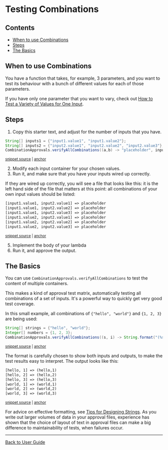 <a id="top"></a>

# Testing Combinations

<!-- toc -->
## Contents

  * [When to use Combinations](#when-to-use-combinations)
  * [Steps](#steps)
  * [The Basics](#the-basics)<!-- endToc -->

## When to use Combinations

You have a function that takes, for example, 3 parameters, and you want to test its behaviour with a bunch of different values for each of those parameters.

If you have only one parameter that you want to vary, check out [How to Test a Variety of Values for One Input](TestAVarietyOfValues.md#top).

## Steps

1. Copy this starter text, and adjust for the number of inputs that you have.

<!-- snippet: CombinationsStartingPoint -->
<a id='snippet-combinationsstartingpoint'></a>
```java
String[] inputs1 = {"input1.value1", "input1.value2"};
String[] inputs2 = {"input2.value1", "input2.value2", "input2.value3"};
CombinationApprovals.verifyAllCombinations((a,b) -> "placeholder", inputs1, inputs2);
```
<sup><a href='/approvaltests-tests/src/test/java/org/approvaltests/combinations/CombinationTest.java#L42-L46' title='Snippet source file'>snippet source</a> | <a href='#snippet-combinationsstartingpoint' title='Start of snippet'>anchor</a></sup>
<!-- endSnippet -->

2. Modify each input container for your chosen values.
3. Run it, and make sure that you have your inputs wired up correctly.

If they are wired up correctly, you will see a file that looks like this: it is the left hand side of the file that
matters at this point: all combinations of your own input values should be listed:

<!-- snippet: CombinationTest.templateCode.approved.txt -->
<a id='snippet-CombinationTest.templateCode.approved.txt'></a>
```txt
[input1.value1, input2.value1] => placeholder 
[input1.value1, input2.value2] => placeholder 
[input1.value1, input2.value3] => placeholder 
[input1.value2, input2.value1] => placeholder 
[input1.value2, input2.value2] => placeholder 
[input1.value2, input2.value3] => placeholder
```
<sup><a href='/approvaltests-tests/src/test/java/org/approvaltests/combinations/CombinationTest.templateCode.approved.txt#L1-L6' title='Snippet source file'>snippet source</a> | <a href='#snippet-CombinationTest.templateCode.approved.txt' title='Start of snippet'>anchor</a></sup>
<!-- endSnippet -->

5. Implement the body of your lambda
6. Run it, and approve the output.

## The Basics

You can use `CombinationApprovals.verifyAllCombinations` to test the content of multiple containers.

This makes a kind of approval test matrix, automatically testing all combinations of a set of inputs. It's a powerful way to quickly get very good test coverage.

In this small example, all combinations of `{"hello", "world"}` and `{1, 2, 3}` are being used:

<!-- snippet: YouCanVerifyCombinationsOf2 -->
<a id='snippet-youcanverifycombinationsof2'></a>
```java
String[] strings = {"hello", "world"};
Integer[] numbers = {1, 2, 3};
CombinationApprovals.verifyAllCombinations((s, i) -> String.format("(%s,%s)", s, i), strings, numbers);
```
<sup><a href='/approvaltests-tests/src/test/java/org/approvaltests/combinations/CombinationTest.java#L51-L55' title='Snippet source file'>snippet source</a> | <a href='#snippet-youcanverifycombinationsof2' title='Start of snippet'>anchor</a></sup>
<!-- endSnippet -->

The format is carefully chosen to show both inputs and outputs, to make the test results easy to interpret. The output looks like this:

<!-- snippet: CombinationTest.testCombinationsOfTwo.approved.txt -->
<a id='snippet-CombinationTest.testCombinationsOfTwo.approved.txt'></a>
```txt
[hello, 1] => (hello,1) 
[hello, 2] => (hello,2) 
[hello, 3] => (hello,3) 
[world, 1] => (world,1) 
[world, 2] => (world,2) 
[world, 3] => (world,3)
```
<sup><a href='/approvaltests-tests/src/test/java/org/approvaltests/combinations/CombinationTest.testCombinationsOfTwo.approved.txt#L1-L6' title='Snippet source file'>snippet source</a> | <a href='#snippet-CombinationTest.testCombinationsOfTwo.approved.txt' title='Start of snippet'>anchor</a></sup>
<!-- endSnippet -->

For 
advice on effective formatting, see [Tips for Designing Strings](https://github.com/approvals/ApprovalTests.cpp/blob/master/doc/explanations/TipsForDesigningStrings.md#top). As you write out larger volumes of data in your approval files, experience has shown that the choice of layout of text in approval files can make a big difference to maintainability of tests, when failures occur.

---

[Back to User Guide](/doc/README.md#top)
